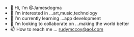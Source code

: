 - 👋 Hi, I’m @Jamesdogma
- 👀 I’m interested in ...art,music,technology 
- 🌱 I’m currently learning ...app development 
- 💞️ I’m looking to collaborate on ...making the world better
- 📫 How to reach me ...
rudymccoy@aol.com

